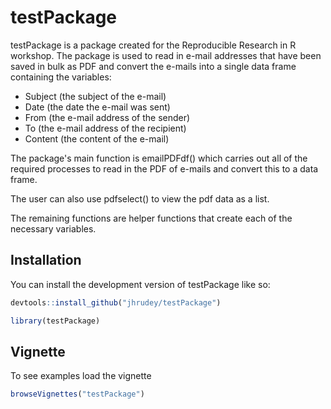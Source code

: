 
# testPackage

<!-- badges: start -->
<!-- badges: end -->

testPackage is a package created for the Reproducible Research in R workshop. 
The package is used to read in e-mail addresses that have been saved in bulk as PDF and convert the e-mails into a single data frame containing the variables:
* Subject (the subject of the e-mail)
* Date (the date the e-mail was sent)
* From (the e-mail address of the sender)
* To (the e-mail address of the recipient)
* Content (the content of the e-mail)

The package's main function is emailPDFdf() which carries out all of the required processes to read in the PDF of e-mails and convert this to a data frame.

The user can also use pdfselect() to view the pdf data as a list.

The remaining functions are helper functions that create each of the necessary variables.


## Installation

You can install the development version of testPackage like so:

``` r
devtools::install_github("jhrudey/testPackage")

library(testPackage)
```

## Vignette

To see examples load the vignette

``` r
browseVignettes("testPackage")
```


